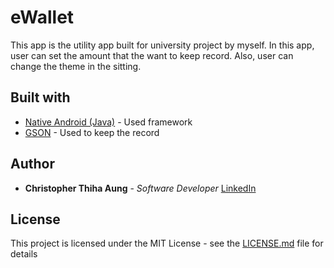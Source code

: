 # eWallet
This app is the utility app built for university project by myself. In this app, user can set the amount that the want to keep record. Also, user can change the theme in the sitting.

## Built with
* [Native Android (Java)](https://developer.android.com) - Used framework
* [GSON](https://github.com/google/gson) - Used to keep the record 

## Author
* **Christopher Thiha Aung** - *Software Developer*
[LinkedIn](https://www.linkedin.com/in/christopher-t-678b41171/)

## License
This project is licensed under the MIT License - see the [LICENSE.md](LICENSE.md) file for details
